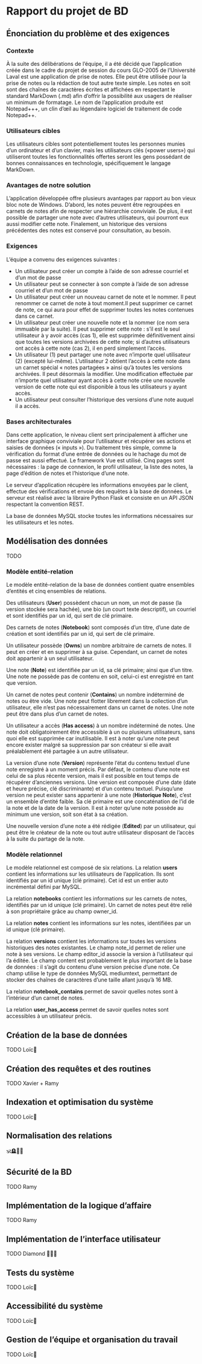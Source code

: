 # Rapport du projet de BD

## Énonciation du problème et des exigences

### Contexte
À la suite des délibérations de l’équipe, il a été décidé que l’application créée dans le cadre du projet de session du cours GLO-2005 de l’Université Laval est une application de prise de notes. Elle peut être utilisée pour la prise de notes ou la rédaction de tout autre texte simple. Les notes en soit sont des chaînes de caractères écrites et affichées en respectant le standard MarkDown (.md) afin d’offrir la possibilité aux usagers de réaliser un minimum de formatage. Le nom de l’application produite est Notepad+++, un clin d’œil au légendaire logiciel de traitement de code Notepad++.

### Utilisateurs cibles
Les utilisateurs cibles sont potentiellement toutes les personnes munies d’un ordinateur et d’un clavier, mais les utilisateurs clés («power users») qui utiliseront toutes les fonctionnalités offertes seront les gens possédant de bonnes connaissances en technologie, spécifiquement le langage MarkDown.

### Avantages de notre solution
L’application développée offre plusieurs avantages par rapport au bon vieux bloc note de Windows. D’abord, les notes peuvent être regroupées en carnets de notes afin de respecter une hiérarchie conviviale. De plus, il est possible de partager une note avec d’autres utilisateurs, qui pourront eux aussi modifier cette note. Finalement, un historique des versions précédentes des notes est conservé pour consultation, au besoin.


### Exigences
L’équipe a convenu des exigences suivantes : 
- Un utilisateur peut créer un compte à l’aide de son adresse courriel et d’un mot de passe
- Un utilisateur peut se connecter à son compte à l’aide de son adresse courriel et d’un mot de passe
- Un utilisateur peut créer un nouveau carnet de note et le nommer. Il peut renommer ce carnet de note à tout moment.Il peut supprimer ce carnet de note, ce qui aura pour effet de supprimer toutes les notes contenues dans ce carnet.
- Un utilisateur peut créer une nouvelle note et la nommer (ce nom sera immuable par la suite). Il peut supprimer cette note : s’il est le seul utilisateur à y avoir accès (cas 1), elle est supprimée définitivement ainsi que toutes les versions archivées de cette note; si d’autres utilisateurs ont accès à cette note (cas 2), il en perd simplement l’accès.
- Un utilisateur (1) peut partager une note avec n’importe quel utilisateur (2) (excepté lui-même). L’utilisateur 2 obtient l’accès à cette note dans un carnet spécial « notes partagées » ainsi qu’à toutes les versions archivées. Il peut désormais la modifier. Une modification effectuée par n’importe quel utilisateur ayant accès à cette note crée une nouvelle version de cette note qui est disponible à tous les utilisateurs y ayant accès.
- Un utilisateur peut consulter l’historique des versions d’une note auquel il a accès.

### Bases architecturales
Dans cette application, le niveau client sert principalement à afficher une interface graphique conviviale pour l’utilisateur et récupérer ses actions et saisies de données (« inputs »). Du traitement très simple, comme la vérification du format d’une entrée de données ou le hachage du mot de passe est aussi effectué. Le framework Vue est utilisé. Cinq pages sont nécessaires : la page de connexion, le profil utilisateur, la liste des notes, la page d’édition de notes et l’historique d’une note.

Le serveur d’application récupère les informations envoyées par le client, effectue des vérifications et envoie des requêtes à la base de données. Le serveur est réalisé avec la libraire Python Flask et consiste en un API JSON respectant la convention REST.

La base de données MySQL stocke toutes les informations nécessaires sur les utilisateurs et les notes.

## Modélisation des données
TODO

### Modèle entité-relation
Le modèle entité-relation de la base de données contient quatre ensembles d’entités et cinq ensembles de relations.

Des utilisateurs (**User**) possèdent chacun un nom, un mot de passe (la version stockée sera hachée), une bio (un court texte descriptif), un courriel et sont identifiés par un id, qui sert de clé primaire. 

Des carnets de notes (**Notebook**) sont composés d’un titre, d’une date de création et sont identifiés par un id, qui sert de clé primaire.

Un utilisateur possède (**Owns**) un nombre arbitraire de carnets de notes. Il peut en créer et en supprimer à sa guise. Cependant, un carnet de notes doit appartenir à un seul utilisateur.

Une note (**Note**) est identifiée par un id, sa clé primaire; ainsi que d’un titre. Une note ne possède pas de contenu en soit, celui-ci est enregistré en tant que version.

Un carnet de notes peut contenir (**Contains**) un nombre indéterminé de notes ou être vide. Une note peut flotter librement dans la collection d’un utilisateur, elle n’est pas nécessairement dans un carnet de notes. Une note peut être dans plus d’un carnet de notes.

Un utilisateur a accès (**Has access**) à un nombre indéterminé de notes. Une note doit obligatoirement être accessible à un ou plusieurs utilisateurs, sans quoi elle est supprimée car inutilisable. Il est à noter qu’une note peut encore exister malgré sa suppression par son créateur si elle avait préalablement été partagée à un autre utilisateur.

La version d’une note (**Version**) représente l’état du contenu textuel d’une note enregistré à un moment précis. Par défaut, le contenu d’une note est celui de sa plus récente version, mais il est possible en tout temps de récupérer d’anciennes versions. Une version est composée d’une date (date et heure précise, clé discriminante) et d’un contenu textuel. Puisqu’une version ne peut exister sans appartenir à une note (**Historique Note**), c’est un ensemble d’entité faible. Sa clé primaire est une concaténation de l’id de la note et de la date de la version. Il est à noter qu’une note possède au minimum une version, soit son état à sa création.

Une nouvelle version d’une note a été rédigée (**Edited**) par un utilisateur, qui peut être le créateur de la note ou tout autre utilisateur disposant de l’accès à la suite du partage de la note.


### Modèle relationnel
Le modèle relationnel est composé de six relations.
La relation **users** contient les informations sur les utilisateurs de l’application. Ils sont identifiés par un id unique (clé primaire). Cet id est un entier auto incrémental défini par MySQL.

La relation **notebooks** contient les informations sur les carnets de notes, identifiés par un id unique (clé primaire). Un carnet de notes peut être relié à son propriétaire grâce au champ owner_id.

La relation **notes** contient les informations sur les notes, identifiées par un id unique (clé primaire).

La relation **versions** contient les informations sur toutes les versions historiques des notes existantes. Le champ note_id permet de relier une note à ses versions. Le champ editor_id associe la version à l’utilisateur qui l’a éditée. Le champ content est probablement le plus important de la base de données : il s’agit du contenu d’une version précise d’une note. Ce champ utilise le type de données MySQL mediumtext, permettant de stocker des chaînes de caractères d’une taille allant jusqu’à 16 MB. 

La relation **notebook_contains** permet de savoir quelles notes sont à l’intérieur d’un carnet de notes.

La relation **user_has_access** permet de savoir quelles notes sont accessibles à un utilisateur précis.


## Création de la base de données
TODO Loïc🐬

## Création des requêtes et des routines
TODO Xavier + Ramy

## Indexation et optimisation du système
TODO Loïc🐬

## Normalisation des relations
🕉️🪦🗿🪬

## Sécurité de la BD
TODO Ramy

## Implémentation de la logique d’affaire
TODO Ramy

## Implémentation de l’interface utilisateur
TODO Diamond 💎💎💎

## Tests du système
TODO Loïc🐬

## Accessibilité du système
TODO Loïc🐬

## Gestion de l’équipe et organisation du travail
TODO Loïc🐬